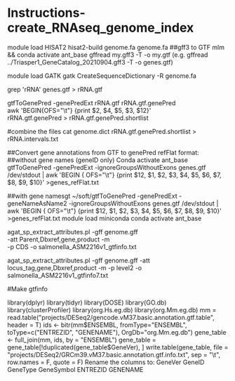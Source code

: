 # Instructions-create_RNAseq_genome_index

module load HISAT2
hisat2-build genome.fa genome.fa
##gff3 to GTF
mlm && conda activate ant_base
gffread my.gff3 -T -o my.gtf (e.g. gffread ../Triasper1_GeneCatalog_20210904.gff3 -T -o genes.gtf)

module load GATK
gatk CreateSequenceDictionary -R genome.fa

grep 'rRNA' genes.gtf  > rRNA.gtf

gtfToGenePred -genePredExt rRNA.gtf rRNA.gtf.genePred \
awk 'BEGIN{OFS="\t"} {print $2, $4, $5, $3, $12}' \
rRNA.gtf.genePred > rRNA.gtf.genePred.shortlist

#combine the files
cat genome.dict rRNA.gtf.genePred.shortlist > rRNA.intervals.txt

##Convert gene annotations from GTF to genePred refFlat format:
##without gene names (geneID only)
Conda activate ant_base
gtfToGenePred -genePredExt -ignoreGroupsWithoutExons genes.gtf /dev/stdout | awk 'BEGIN { OFS="\t"} {print $12, $1, $2, $3, $4, $5, $6, $7, $8, $9, $10}' >genes_refFlat.txt

##with gene namesgt	
~/soft/gtfToGenePred     -genePredExt     -geneNameAsName2     -ignoreGroupsWithoutExons  genes.gtf   /dev/stdout |     awk 'BEGIN { OFS="\t"} {print $12, $1, $2, $3, $4, $5, $6, $7, $8, $9, $10}' >genes_refFlat.txt
module load miniconda
conda activate ant_base

agat_sp_extract_attributes.pl -gff genome.gff \
-att Parent,Dbxref,gene,product -m \
-p CDS -o salmonella_ASM2216v1_gtfinfo.txt

agat_sp_extract_attributes.pl -gff genome.gff -att locus_tag,gene,Dbxref,product -m -p level2 -o salmonella_ASM2216v1_gtfinfo7.txt

#Make gtfinfo

library(dplyr)
library(tidyr)
library(DOSE)
library(GO.db)
library(clusterProfiler)
library(org.Hs.eg.db)
library(org.Mm.eg.db)
mm = read.table("projects/DESeq2/gencode.vM37.basic.annotation.gtf.table", header = T)
ids <- bitr(mm$ENSEMBL, fromType="ENSEMBL", toType=c("ENTREZID", "GENENAME"), OrgDb="org.Mm.eg.db")
gene_table <- full_join(mm, ids, by = "ENSEMBL")
gene_table = gene_table[!duplicated(gene_table$GeneVer), ]
write.table(gene_table, file = "projects/DESeq2/GRCm39.vM37.basic.annotation.gtf.info.txt", sep = "\t", row.names = F, quote = F)
Rename the columns to:
GeneVer    GeneID    GeneType    GeneSymbol    ENTREZID    GENENAME

